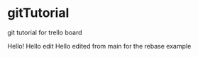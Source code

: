 # gitTutorial
git tutorial for trello board

Hello!
Hello edit 
Hello edited from main for the rebase example